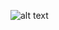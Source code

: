 
![alt text](https://github.com/sadilchamishka/DistressFYP/blob/master/Research%20Work/CNN%20%2B%20GSOM%20model%20Architecture.jpg?raw=true)
